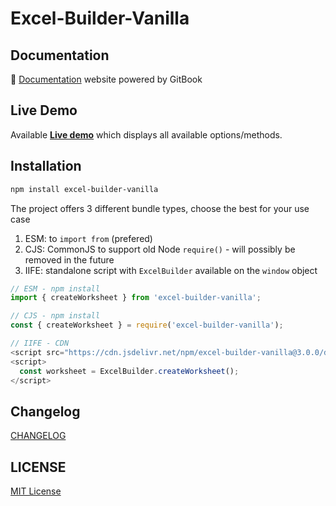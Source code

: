 # Excel-Builder-Vanilla

## Documentation

📘 [Documentation](https://ghiscoding.gitbook.io/excel-builder-vanilla/) website powered by GitBook

## Live Demo

Available [**Live demo**](https://ghiscoding.github.io/excel-builder-vanilla/) which displays all available options/methods.

## Installation

```sh
npm install excel-builder-vanilla
```

The project offers 3 different bundle types, choose the best for your use case
1. ESM: to `import from` (prefered)
2. CJS: CommonJS to support old Node `require()` - will possibly be removed in the future
3. IIFE: standalone script with `ExcelBuilder` available on the `window` object

```ts
// ESM - npm install
import { createWorksheet } from 'excel-builder-vanilla';

// CJS - npm install
const { createWorksheet } = require('excel-builder-vanilla');

// IIFE - CDN
<script src="https://cdn.jsdelivr.net/npm/excel-builder-vanilla@3.0.0/dist/excel-builder.iife.js"></script>
<script>
  const worksheet = ExcelBuilder.createWorksheet();
</script>
```

## Changelog

[CHANGELOG](https://github.com/ghiscoding/excel-builder-vanilla/blob/main/packages/excel-builder-vanilla/CHANGELOG.md)

## LICENSE

[MIT License](https://github.com/ghiscoding/excel-builder-vanilla/blob/main/LICENSE.md)
